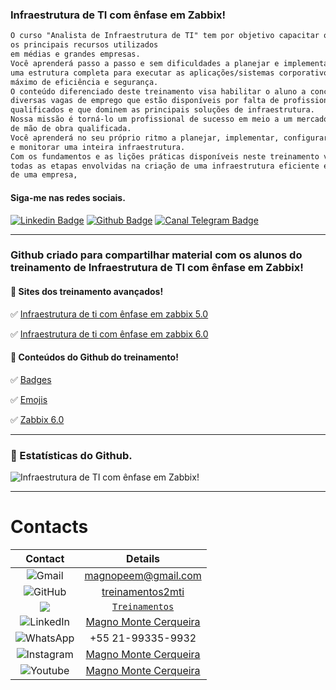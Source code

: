 ### Infraestrutura de TI com ênfase em Zabbix!
```diff
O curso "Analista de Infraestrutura de TI" tem por objetivo capacitar o aluno a dominar 
os principais recursos utilizados
em médias e grandes empresas.
Você aprenderá passo a passo e sem dificuldades a planejar e implementar, do zero, 
uma estrutura completa para executar as aplicações/sistemas corporativos com o 
máximo de eficiência e segurança.
O conteúdo diferenciado deste treinamento visa habilitar o aluno a concorrer a 
diversas vagas de emprego que estão disponíveis por falta de profissionais 
qualificados e que dominem as principais soluções de infraestrutura.
Nossa missão é torná-lo um profissional de sucesso em meio a um mercado carente
de mão de obra qualificada.
Você aprenderá no seu próprio ritmo a planejar, implementar, configurar, administrar 
e monitorar uma inteira infraestrutura.
Com os fundamentos e as lições práticas disponíveis neste treinamento você dominará 
todas as etapas envolvidas na criação de uma infraestrutura eficiente e organizada 
de uma empresa, 
```

#### Siga-me nas redes sociais.
[![Linkedin Badge](https://img.shields.io/badge/-LinkedIn-407bff?style=flat-square&labelColor=407bff&logo=Linkedin&logoColor=white&link=https://www.linkedin.com/company/infraestrutura-de-ti-com-%C3%AAnfase-em-zabbix/)](https://www.linkedin.com/company/infraestrutura-de-ti-com-%C3%AAnfase-em-zabbix/) [![Github Badge](https://img.shields.io/badge/-Github-407bff?style=flat-square&labelColor=407bff&logo=Github&logoColor=white&link=https://github.com/treinamentos2mti)](https://github.com/treinamentos2mti) [![Canal Telegram Badge](https://img.shields.io/badge/Telegram-2CA5E0?style=flat-square&labelColor=407bff&logo=Telegram&logoColor=white&link=https://t.me/+VX1MrWlXIreS3d91)](https://t.me/+VX1MrWlXIreS3d91)

---
### Github criado para compartilhar material com os alunos do treinamento de Infraestrutura de TI com ênfase em Zabbix!

#### 🚀 Sites dos treinamento avançados!
✅ [Infraestrutura de ti com ênfase em zabbix 5.0](https://hotmart.com/product/analista-de-infraestrutura-de-ti-2/)


✅ [Infraestrutura de ti com ênfase em zabbix 6.0](https://hotmart.com/product/infraestrutura-de-ti-com-enfase-em-zabbix-6-0/)



#### 🚀 Conteúdos do Github do treinamento!
✅ [Badges](https://github.com/treinamentos2mti/Badges)

✅ [Emojis](https://github.com/treinamentos2mti/Emojis-)

✅ [Zabbix 6.0](https://github.com/treinamentos2mti/infraestrutura-de-ti-com-enfase-em-zabbix-6.0)

---
### 🚀 Estatísticas do Github.
![Infraestrutura de TI com ênfase em Zabbix!](https://github-readme-stats.vercel.app/api?username=treinamentos2mti&show_icons=true)

---

# Contacts

|<b>Contact</b>| <b>Details</b>| 
| :---:   | :-: | 
| <img alt="Gmail" src="https://img.shields.io/badge/Gmail-D14836?style=for-the-badge&logo=gmail&logoColor=white" /> | magnopeem@gmail.com | 
| <img alt="GitHub" src="https://img.shields.io/badge/github%20-%23121011.svg?&style=for-the-badge&logo=github&logoColor=white"/> | [treinamentos2mti](https://github.com/treinamentos2mti)| 
| <img src = https://img.shields.io/badge/Portfolio-Website-red/> | [`Treinamentos`](https://hotmart.com/s?formats=category.online_services.name&q=magno%20monte%20cerqueira)| 
| <img alt="LinkedIn" src="https://img.shields.io/badge/linkedin%20-%230077B5.svg?&style=for-the-badge&logo=linkedin&logoColor=white"/> | [Magno Monte Cerqueira](https://www.linkedin.com/in/magnomontecerqueira/)| 
| <img alt="WhatsApp" src="https://img.shields.io/badge/WhatsApp-25D366?style=for-the-badge&logo=whatsapp&logoColor=white"/>| +55 21-99335-9932| 
| <img alt="Instagram" src="https://img.shields.io/badge/Instagram%20-%23E4405F.svg?&style=for-the-badge&logo=Instagram&logoColor=white"/>| [Magno Monte Cerqueira](https://www.instagram.com/magnomontecerqueira/)| 
| <img alt="Youtube" src="https://img.shields.io/badge/YouTube-FF0000?style=for-the-badge&logo=youtube&logoColor=white"/>| [Magno Monte Cerqueira](https://www.youtube.com/magnomontecerqueira)| 
